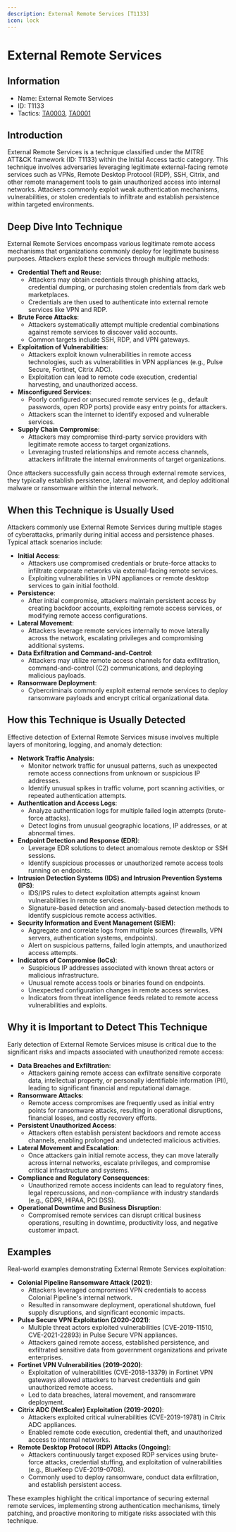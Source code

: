 ```yaml
---
description: External Remote Services [T1133]
icon: lock
---
```


# External Remote Services

## Information

* Name: External Remote Services
* ID: T1133
* Tactics: [TA0003](./), [TA0001](../ta0001/)

## Introduction

External Remote Services is a technique classified under the MITRE ATT\&CK framework (ID: T1133) within the Initial Access tactic category. This technique involves adversaries leveraging legitimate external-facing remote services such as VPNs, Remote Desktop Protocol (RDP), SSH, Citrix, and other remote management tools to gain unauthorized access into internal networks. Attackers commonly exploit weak authentication mechanisms, vulnerabilities, or stolen credentials to infiltrate and establish persistence within targeted environments.

## Deep Dive Into Technique

External Remote Services encompass various legitimate remote access mechanisms that organizations commonly deploy for legitimate business purposes. Attackers exploit these services through multiple methods:

* **Credential Theft and Reuse**:
  * Attackers may obtain credentials through phishing attacks, credential dumping, or purchasing stolen credentials from dark web marketplaces.
  * Credentials are then used to authenticate into external remote services like VPN and RDP.
* **Brute Force Attacks**:
  * Attackers systematically attempt multiple credential combinations against remote services to discover valid accounts.
  * Common targets include SSH, RDP, and VPN gateways.
* **Exploitation of Vulnerabilities**:
  * Attackers exploit known vulnerabilities in remote access technologies, such as vulnerabilities in VPN appliances (e.g., Pulse Secure, Fortinet, Citrix ADC).
  * Exploitation can lead to remote code execution, credential harvesting, and unauthorized access.
* **Misconfigured Services**:
  * Poorly configured or unsecured remote services (e.g., default passwords, open RDP ports) provide easy entry points for attackers.
  * Attackers scan the internet to identify exposed and vulnerable services.
* **Supply Chain Compromise**:
  * Attackers may compromise third-party service providers with legitimate remote access to target organizations.
  * Leveraging trusted relationships and remote access channels, attackers infiltrate the internal environments of target organizations.

Once attackers successfully gain access through external remote services, they typically establish persistence, lateral movement, and deploy additional malware or ransomware within the internal network.

## When this Technique is Usually Used

Attackers commonly use External Remote Services during multiple stages of cyberattacks, primarily during initial access and persistence phases. Typical attack scenarios include:

* **Initial Access**:
  * Attackers use compromised credentials or brute-force attacks to infiltrate corporate networks via external-facing remote services.
  * Exploiting vulnerabilities in VPN appliances or remote desktop services to gain initial foothold.
* **Persistence**:
  * After initial compromise, attackers maintain persistent access by creating backdoor accounts, exploiting remote access services, or modifying remote access configurations.
* **Lateral Movement**:
  * Attackers leverage remote services internally to move laterally across the network, escalating privileges and compromising additional systems.
* **Data Exfiltration and Command-and-Control**:
  * Attackers may utilize remote access channels for data exfiltration, command-and-control (C2) communications, and deploying malicious payloads.
* **Ransomware Deployment**:
  * Cybercriminals commonly exploit external remote services to deploy ransomware payloads and encrypt critical organizational data.

## How this Technique is Usually Detected

Effective detection of External Remote Services misuse involves multiple layers of monitoring, logging, and anomaly detection:

* **Network Traffic Analysis**:
  * Monitor network traffic for unusual patterns, such as unexpected remote access connections from unknown or suspicious IP addresses.
  * Identify unusual spikes in traffic volume, port scanning activities, or repeated authentication attempts.
* **Authentication and Access Logs**:
  * Analyze authentication logs for multiple failed login attempts (brute-force attacks).
  * Detect logins from unusual geographic locations, IP addresses, or at abnormal times.
* **Endpoint Detection and Response (EDR)**:
  * Leverage EDR solutions to detect anomalous remote desktop or SSH sessions.
  * Identify suspicious processes or unauthorized remote access tools running on endpoints.
* **Intrusion Detection Systems (IDS) and Intrusion Prevention Systems (IPS)**:
  * IDS/IPS rules to detect exploitation attempts against known vulnerabilities in remote services.
  * Signature-based detection and anomaly-based detection methods to identify suspicious remote access activities.
* **Security Information and Event Management (SIEM)**:
  * Aggregate and correlate logs from multiple sources (firewalls, VPN servers, authentication systems, endpoints).
  * Alert on suspicious patterns, failed login attempts, and unauthorized access attempts.
* **Indicators of Compromise (IoCs)**:
  * Suspicious IP addresses associated with known threat actors or malicious infrastructure.
  * Unusual remote access tools or binaries found on endpoints.
  * Unexpected configuration changes in remote access services.
  * Indicators from threat intelligence feeds related to remote access vulnerabilities and exploits.

## Why it is Important to Detect This Technique

Early detection of External Remote Services misuse is critical due to the significant risks and impacts associated with unauthorized remote access:

* **Data Breaches and Exfiltration**:
  * Attackers gaining remote access can exfiltrate sensitive corporate data, intellectual property, or personally identifiable information (PII), leading to significant financial and reputational damage.
* **Ransomware Attacks**:
  * Remote access compromises are frequently used as initial entry points for ransomware attacks, resulting in operational disruptions, financial losses, and costly recovery efforts.
* **Persistent Unauthorized Access**:
  * Attackers often establish persistent backdoors and remote access channels, enabling prolonged and undetected malicious activities.
* **Lateral Movement and Escalation**:
  * Once attackers gain initial remote access, they can move laterally across internal networks, escalate privileges, and compromise critical infrastructure and systems.
* **Compliance and Regulatory Consequences**:
  * Unauthorized remote access incidents can lead to regulatory fines, legal repercussions, and non-compliance with industry standards (e.g., GDPR, HIPAA, PCI DSS).
* **Operational Downtime and Business Disruption**:
  * Compromised remote services can disrupt critical business operations, resulting in downtime, productivity loss, and negative customer impact.

## Examples

Real-world examples demonstrating External Remote Services exploitation:

* **Colonial Pipeline Ransomware Attack (2021)**:
  * Attackers leveraged compromised VPN credentials to access Colonial Pipeline's internal network.
  * Resulted in ransomware deployment, operational shutdown, fuel supply disruptions, and significant economic impacts.
* **Pulse Secure VPN Exploitation (2020-2021)**:
  * Multiple threat actors exploited vulnerabilities (CVE-2019-11510, CVE-2021-22893) in Pulse Secure VPN appliances.
  * Attackers gained remote access, established persistence, and exfiltrated sensitive data from government organizations and private enterprises.
* **Fortinet VPN Vulnerabilities (2019-2020)**:
  * Exploitation of vulnerabilities (CVE-2018-13379) in Fortinet VPN gateways allowed attackers to harvest credentials and gain unauthorized remote access.
  * Led to data breaches, lateral movement, and ransomware deployment.
* **Citrix ADC (NetScaler) Exploitation (2019-2020)**:
  * Attackers exploited critical vulnerabilities (CVE-2019-19781) in Citrix ADC appliances.
  * Enabled remote code execution, credential theft, and unauthorized access to internal networks.
* **Remote Desktop Protocol (RDP) Attacks (Ongoing)**:
  * Attackers continuously target exposed RDP services using brute-force attacks, credential stuffing, and exploitation of vulnerabilities (e.g., BlueKeep CVE-2019-0708).
  * Commonly used to deploy ransomware, conduct data exfiltration, and establish persistent access.

These examples highlight the critical importance of securing external remote services, implementing strong authentication mechanisms, timely patching, and proactive monitoring to mitigate risks associated with this technique.
